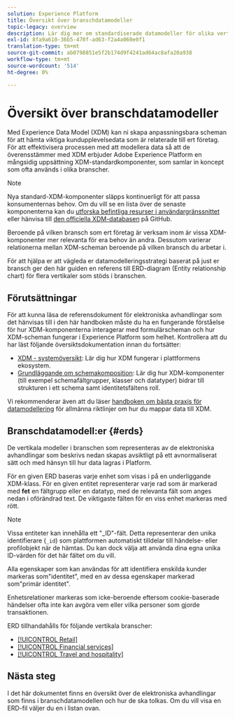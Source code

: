 ```yaml
---
solution: Experience Platform
title: Översikt över branschdatamodeller
topic-legacy: overview
description: Lär dig mer om standardiserade datamodeller för olika vertikala branscher som kan konstrueras med XDM-komponenter (Standard Experience Data Model).
exl-id: 8fa9a610-36b5-470f-ad63-f2a4a060e0f1
translation-type: tm+mt
source-git-commit: ab0798851e5f2b174d9f4241ad64ac8afa20a938
workflow-type: tm+mt
source-wordcount: '514'
ht-degree: 0%

---
```


# Översikt över branschdatamodeller

Med Experience Data Model (XDM) kan ni skapa anpassningsbara scheman för att hämta viktiga kundupplevelsedata som är relaterade till ert företag. För att effektivisera processen med att modellera data så att de överensstämmer med XDM erbjuder Adobe Experience Platform en mångsidig uppsättning XDM-standardkomponenter, som samlar in koncept som ofta används i olika branscher.

>[!NOTE]
>
>Nya standard-XDM-komponenter släpps kontinuerligt för att passa konsumenternas behov. Om du vill se en lista över de senaste komponenterna kan du [utforska befintliga resurser i användargränssnittet](../../ui/explore.md) eller hänvisa till [den officiella XDM-databasen](https://github.com/adobe/xdm/tree/master/components) på GitHub.

Beroende på vilken bransch som ert företag är verksam inom är vissa XDM-komponenter mer relevanta för era behov än andra. Dessutom varierar relationerna mellan XDM-scheman beroende på vilken bransch du arbetar i.

För att hjälpa er att vägleda er datamodelleringsstrategi baserat på just er bransch ger den här guiden en referens till ERD-diagram (Entity relationship chart) för flera vertikaler som stöds i branschen.

## Förutsättningar

För att kunna läsa de referensdokument för elektroniska avhandlingar som det hänvisas till i den här handboken måste du ha en fungerande förståelse för hur XDM-komponenterna interagerar med formulärscheman och hur XDM-scheman fungerar i Experience Platform som helhet. Kontrollera att du har läst följande översiktsdokumentation innan du fortsätter:

* [XDM - systemöversikt](../../home.md): Lär dig hur XDM fungerar i plattformens ekosystem.
* [Grundläggande om schemakomposition](../../schema/composition.md): Lär dig hur XDM-komponenter (till exempel schemafältgrupper, klasser och datatyper) bidrar till strukturen i ett schema samt identitetsfältens roll.

Vi rekommenderar även att du läser [handboken om bästa praxis för datamodellering](../../schema/best-practices.md) för allmänna riktlinjer om hur du mappar data till XDM.

## Branschdatamodell:er {#erds}

De vertikala modeller i branschen som representeras av de elektroniska avhandlingar som beskrivs nedan skapas avsiktligt på ett avnormaliserat sätt och med hänsyn till hur data lagras i Platform.

För en given ERD baseras varje enhet som visas i på en underliggande XDM-klass. För en given entitet representerar varje rad som är markerad med **fet** en fältgrupp eller en datatyp, med de relevanta fält som anges nedan i oförändrad text. De viktigaste fälten för en viss enhet markeras med rött.

>[!NOTE]
>
>Vissa entiteter kan innehålla ett &quot;_ID&quot;-fält. Detta representerar den unika identifierare (`_id`) som plattformen automatiskt tilldelar till händelse- eller profilobjekt när de hämtas. Du kan dock välja att använda dina egna unika ID-värden för det här fältet om du vill.

Alla egenskaper som kan användas för att identifiera enskilda kunder markeras som&quot;identitet&quot;, med en av dessa egenskaper markerad som&quot;primär identitet&quot;.

Enhetsrelationer markeras som icke-beroende eftersom cookie-baserade händelser ofta inte kan avgöra vem eller vilka personer som gjorde transaktionen.

ERD tillhandahålls för följande vertikala branscher:

* [[!UICONTROL Retail]](./retail.md)
* [[!UICONTROL Financial services]](./financial.md)
* [[!UICONTROL Travel and hospitality]](./travel-hospitality.md)

## Nästa steg

I det här dokumentet finns en översikt över de elektroniska avhandlingar som finns i branschdatamodellen och hur de ska tolkas. Om du vill visa en ERD-fil väljer du en i listan ovan.
